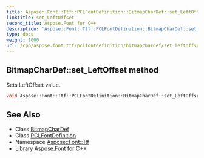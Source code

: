 ```yaml
---
title: Aspose::Font::Ttf::PCLFontDefinition::BitmapCharDef::set_LeftOffset method
linktitle: set_LeftOffset
second_title: Aspose.Font for C++
description: 'Aspose::Font::Ttf::PCLFontDefinition::BitmapCharDef::set_LeftOffset method. Sets LeftOffset value in C++.'
type: docs
weight: 1000
url: /cpp/aspose.font.ttf/pclfontdefinition/bitmapchardef/set_leftoffset/
---
```

## BitmapCharDef::set_LeftOffset method


Sets LeftOffset value.

```cpp
void Aspose::Font::Ttf::PCLFontDefinition::BitmapCharDef::set_LeftOffset(int16_t value)
```

## See Also

* Class [BitmapCharDef](../)
* Class [PCLFontDefinition](../../)
* Namespace [Aspose::Font::Ttf](../../../)
* Library [Aspose.Font for C++](../../../../)
